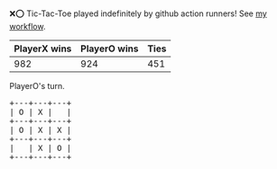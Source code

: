 :x::o: Tic-Tac-Toe played indefinitely by github action runners! See [my workflow](.github/workflows/play.yaml).

|PlayerX wins|PlayerO wins|Ties|
|-|-|-|
|982|924|451|

PlayerO's turn.

<pre>
+---+---+---+
| O | X |   |
+---+---+---+
| O | X | X |
+---+---+---+
|   | X | O |
+---+---+---+
</pre>